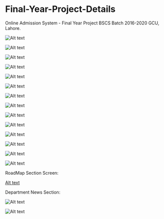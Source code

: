# Final-Year-Project-Details
Online Admission System - Final Year Project BSCS Batch 2016-2020 GCU, Lahore.


![Alt text](<Project_Screens/Screenshot (20) - Copy.png>)

![Alt text](<Project_Screens/Screenshot (21) - Copy.png>)

![Alt text](<Project_Screens/Screenshot (24) - Copy.png>)

![Alt text](<Project_Screens/Screenshot (25) - Copy.png>)

![Alt text](<Project_Screens/Screenshot (26) - Copy.png>)

![Alt text](<Project_Screens/Screenshot (27) - Copy.png>)

![Alt text](<Project_Screens/Screenshot (28) - Copy.png>)

![Alt text](<Project_Screens/Screenshot (29) - Copy.png>)

![Alt text](<Project_Screens/Screenshot (30) - Copy.png>)

![Alt text](<Project_Screens/Screenshot (31) - Copy.png>)

![Alt text](<Project_Screens/Screenshot (32) - Copy.png>)

![Alt text](<Project_Screens/Screenshot (33) - Copy.png>)

![Alt text](<Project_Screens/Screenshot (34) - Copy.png>) 

![Alt text](<Project_Screens/Screenshot (35) - Copy.png>) 

RoadMap Section Screen:

[Alt text](<Project_Screens/Screenshot (36) - Copy.png>) 

Department News Section:

![Alt text](<Project_Screens/Screenshot (37) - Copy.png>) 

![Alt text](<Project_Screens/Screenshot (38) - Copy.png>)





<!-- ![Alt text](<Project_Screens/Screenshot (110) - Copy.png>) -->

